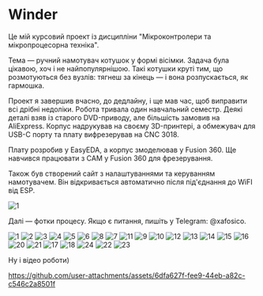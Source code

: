 # Winder

Це мій курсовий проект із дисципліни "Мікроконтролери та мікропроцесорна техніка".

Тема — ручний намотувач котушок у формі вісімки. Задача була цікавою, хоч і не найпопулярнішою. Такі котушки круті тим, що розмотуються без вузлів: тягнеш за кінець — і вона розпускається, як гармошка.

Проект я завершив вчасно, до дедлайну, і ще мав час, щоб виправити всі дрібні недоліки. Робота тривала один навчальний семестр. Деякі деталі взяв із старого DVD-приводу, але більшість замовив на AliExpress. Корпус надрукував на своєму 3D-принтері, а обмежувач для USB-C порту та плату вифрезерував на CNC 3018.

Плату розробив у EasyEDA, а корпус змоделював у Fusion 360. Ще навчився працювати з CAM у Fusion 360 для фрезерування.

Також був створений сайт з налаштуваннями та керуванням намотувачем. Він відкривається автоматично після під'єднання до WiFI від ESP.

![1](https://github.com/user-attachments/assets/ac38d1cd-dc0e-46f3-a6fc-2bb72ce991f6)

Далі — фотки процесу. Якщо є питання, пишіть у Telegram: @xafosico.

![1](https://github.com/user-attachments/assets/d7c8f0be-b103-4d40-b191-73c403f8df5f)
![2](https://github.com/user-attachments/assets/46450715-4c52-4aa6-a399-7295ca660902)
![3](https://github.com/user-attachments/assets/22c0ea26-d4c0-4394-833b-302a3e161ca9)
![4](https://github.com/user-attachments/assets/2eea843e-234c-4b25-a367-d35b7af8243e)
![5](https://github.com/user-attachments/assets/ebabf088-5fd0-46b8-b705-02f55e940d06)
![6](https://github.com/user-attachments/assets/651f448a-388d-4d7a-ba5d-c2c780cd2dd7)
![8](https://github.com/user-attachments/assets/8c55eb1b-dc9d-4883-afa7-86c664e2162c)
![7](https://github.com/user-attachments/assets/cf978707-e977-473f-bc80-9ce155d3e799)
![11](https://github.com/user-attachments/assets/8ccc230a-fcdb-4b36-bde6-f51e76ec296d)
![9](https://github.com/user-attachments/assets/8a6ba559-3e70-4409-b8c5-abea70964082)
![10](https://github.com/user-attachments/assets/2585ef4f-0280-4b4e-b21e-8d11c348f483)
![12](https://github.com/user-attachments/assets/1f8f4e8b-42da-4161-a55c-42cbbb825897)
![13](https://github.com/user-attachments/assets/520777e7-c485-4c3e-b4c7-11c013b8e250)
![14](https://github.com/user-attachments/assets/b208f9b7-cdd1-4444-8c8a-92f9dcf1a09f)
![15](https://github.com/user-attachments/assets/177193c3-1587-4991-bd06-5bda79189694)
![16](https://github.com/user-attachments/assets/1287422b-a654-436e-855b-30d05c239e4f)
![20](https://github.com/user-attachments/assets/54e83521-f400-4ff7-bf03-ed7983e17f18)
![21](https://github.com/user-attachments/assets/275fe8e7-e634-4382-8ca1-c4740334835c)
![17](https://github.com/user-attachments/assets/93bd668c-ef49-48af-9f9e-1f141243af8f)
![18](https://github.com/user-attachments/assets/ca962cec-4e50-47a4-9376-25a0246df831)
![24](https://github.com/user-attachments/assets/64656748-eb92-4b38-a315-35bbf6a29369)
![22](https://github.com/user-attachments/assets/d1d09ab1-135e-41f0-80e8-d18b076d4911)
![23](https://github.com/user-attachments/assets/7e82cc09-9b1e-4403-a791-09e26d5f3349)

Ну і відео роботи)

https://github.com/user-attachments/assets/6dfa627f-fee9-44eb-a82c-c546c2a8501f

